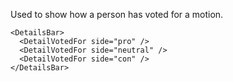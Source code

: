 Used to show how a person has voted for a motion.

    <DetailsBar>
      <DetailVotedFor side="pro" />
      <DetailVotedFor side="neutral" />
      <DetailVotedFor side="con" />
    </DetailsBar>
